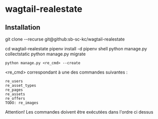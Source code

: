 # wagtail-realestate 

## Installation

  git clone --recurse git@github:sb-sc-kc/wagtail-realestate
  
  cd wagtail-realestate
  pipenv install -d
  pipenv shell
  python manage.py collectstatic
  python manage.py migrate
  
    python manage.py <re_cmd> --create 
  
   <re_cmd> correspondant à une des commandes suivantes :
   
    re_users
    re_asset_types
    re_pages
    re_assets
    re_offers
    TODO: re_images

 Attention! Les commandes doivent être exécutées dans l'ordre ci dessus
